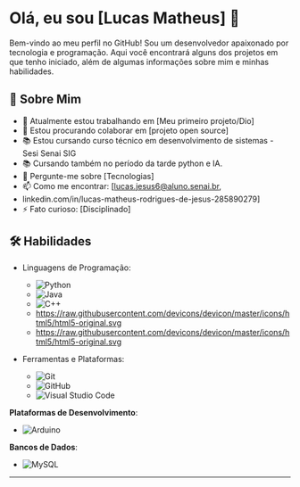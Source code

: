# Olá, eu sou [Lucas Matheus] 👋

Bem-vindo ao meu perfil no GitHub! Sou um desenvolvedor  apaixonado por tecnologia e programação. 
Aqui você encontrará alguns dos projetos em que tenho iniciado,
além de algumas informações sobre mim e minhas habilidades.

## 🚀 Sobre Mim

- 🔭 Atualmente estou trabalhando em [Meu primeiro projeto/Dio]
- 👯 Estou procurando colaborar em [projeto open source]
- 📚 Estou cursando curso técnico em desenvolvimento de sistemas - Sesi Senai SIG
- 📚 Cursando também no período da tarde python e IA.
- 💬 Pergunte-me sobre [Tecnologias]
- 📫 Como me encontrar: [lucas.jesus6@aluno.senai.br,
- linkedin.com/in/lucas-matheus-rodrigues-de-jesus-285890279]
- ⚡ Fato curioso: [Disciplinado]

## 🛠️ Habilidades

- Linguagens de Programação: 
  - ![Python](https://img.shields.io/badge/Python-3776AB?style=for-the-badge&logo=python&logoColor=white)
  - ![Java](https://img.shields.io/badge/Java-007396?style=for-the-badge&logo=java&logoColor=white)
  - ![C++](https://img.shields.io/badge/C++-00599C?style=for-the-badge&logo=cplusplus&logoColor=white)
  - https://raw.githubusercontent.com/devicons/devicon/master/icons/html5/html5-original.svg
  - https://raw.githubusercontent.com/devicons/devicon/master/icons/html5/html5-original.svg

- Ferramentas e Plataformas:
  - ![Git](https://img.shields.io/badge/Git-F05032?style=for-the-badge&logo=git&logoColor=white)
  - ![GitHub](https://img.shields.io/badge/GitHub-181717?style=for-the-badge&logo=github&logoColor=white)
  - ![Visual Studio Code](https://img.shields.io/badge/Visual_Studio_Code-0078d7?style=for-the-badge&logo=visual%20studio%20code&logoColor=white)

**Plataformas de Desenvolvimento**:
  - ![Arduino](https://img.shields.io/badge/Arduino-00979D?style=for-the-badge&logo=arduino&logoColor=white)

**Bancos de Dados**:
  - ![MySQL](https://img.shields.io/badge/MySQL-4479A1?style=for-the-badge&logo=mysql&logoColor=white)
---
